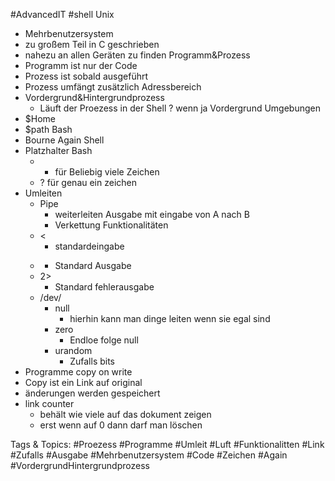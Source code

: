  #AdvancedIT #shell Unix
  - Mehrbenutzersystem
  - zu großem Teil in C geschrieben
  - nahezu an allen Geräten zu finden
 Programm&Prozess
  - Programm ist nur der Code
  - Prozess ist sobald ausgeführt
  - Prozess umfängt zusätzlich Adressbereich
  - Vordergrund&Hintergrundprozess
    - Läuft der Proezess in der Shell ? wenn ja Vordergrund
 Umgebungen
  - $Home
  - $path
 Bash
  - Bourne Again Shell
  - Platzhalter Bash
    - * für Beliebig viele Zeichen
    - ? für genau ein zeichen
  - Umleiten
    - Pipe
      - weiterleiten Ausgabe mit eingabe von A nach B
      - Verkettung Funktionalitäten
    - <
      - standardeingabe
    - >
      - Standard Ausgabe
    - 2>
      - Standard fehlerausgabe
    - /dev/
      - null
        - hierhin kann man dinge leiten wenn sie egal sind
      - zero
        - Endloe folge null
      - urandom
        - Zufalls bits
  - Programme
 copy on write
  - Copy ist ein Link auf original
  - änderungen werden gespeichert
  - link counter
    - behält wie viele auf das dokument zeigen
    - erst wenn auf 0 dann darf man löschen

   Tags & Topics:
   #Proezess
   #Programme
   #Umleit
   #Luft
   #Funktionalitten
   #Link
   #Zufalls
   #Ausgabe
   #Mehrbenutzersystem
   #Code
   #Zeichen
   #Again
   #VordergrundHintergrundprozess
